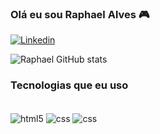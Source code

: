 ### Olá eu sou Raphael Alves 🎮

[![Linkedin](https://img.shields.io/badge/LinkedIn-0077B5?style=for-the-badge&logo=linkedin&logoColor=white)](https://www.linkedin.com/in/raphaelalvesborgesjesus/)

![Raphael GitHub stats](https://github-readme-stats.vercel.app/api?username=RaphaelJesusDev&show_icons=true&theme=dracula)


### Tecnologias que eu uso

<div style="display:inline_block"></br> 

<img align="center" alt="html5" src="https://img.shields.io/badge/HTML5-E34F26?style=for-the-badge&logo=html5&logoColor=white"/>

<img align="center" alt="css" src="https://img.shields.io/badge/CSS-239120?&style=for-the-badge&logo=css3&logoColor=white"/>

<img align="center" alt="css" src="https://img.shields.io/badge/JavaScript-F7DF1E?style=for-the-badge&logo=javascript&logoColor=black"/>

</div>
